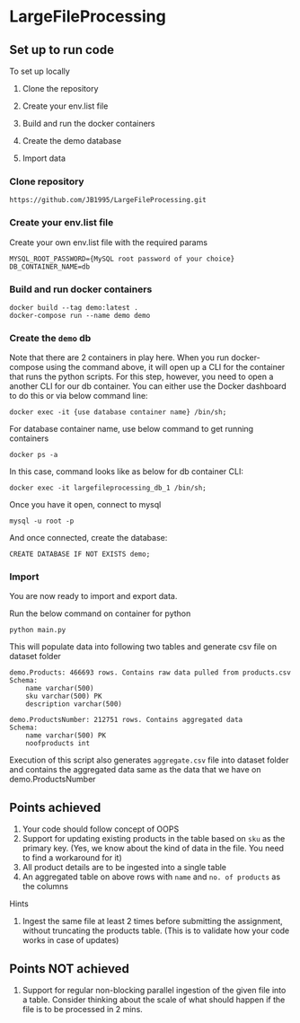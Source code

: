 # LargeFileProcessing

## Set up to run code
To set up locally

1. Clone the repository

2. Create your env.list file

3. Build and run the docker containers

4. Create the demo database

5. Import data

### Clone repository
    https://github.com/JB1995/LargeFileProcessing.git

### Create your env.list file
Create your own env.list file with the required params

    MYSQL_ROOT_PASSWORD={MySQL root password of your choice}
    DB_CONTAINER_NAME=db

### Build and run docker containers
    docker build --tag demo:latest .
    docker-compose run --name demo demo

### Create the `demo` db
Note that there are 2 containers in play here. When you run docker-compose using the command above, it will open up a CLI for the container that runs the python scripts.
For this step, however, you need to open a another CLI for our db container. You can either use the Docker dashboard to do this or via below command line:
    
    docker exec -it {use database container name} /bin/sh;
    
For database container name, use below command to get running containers
    
    docker ps -a

In this case, command looks like as below for db container CLI:

    docker exec -it largefileprocessing_db_1 /bin/sh;

Once you have it open, connect to mysql

    mysql -u root -p

And once connected, create the database:

    CREATE DATABASE IF NOT EXISTS demo;

### Import
You are now ready to import and export data.

Run the below command on container for python

    python main.py

This will populate data into following two tables and generate csv file on dataset folder
    
    demo.Products: 466693 rows. Contains raw data pulled from products.csv
    Schema:
        name varchar(500) 
        sku varchar(500) PK 
        description varchar(500)
    
    demo.ProductsNumber: 212751 rows. Contains aggregated data
    Schema:
        name varchar(500) PK 
        noofproducts int
        
Execution of this script also generates `aggregate.csv` file into dataset folder and contains the aggregated data same as the data that we have on demo.ProductsNumber

## Points achieved
1. Your code should follow concept of OOPS
2. Support for updating existing products in the table based on `sku` as the primary key. (Yes, we know about the
kind of data in the file. You need to find a workaround for it)
3. All product details are to be ingested into a single table
4. An aggregated table on above rows with `name` and `no. of products` as the columns

Hints
1. Ingest the same file at least 2 times before submitting the assignment, without truncating the products table.
(This is to validate how your code works in case of updates)

## Points NOT achieved
1. Support for regular non-blocking parallel ingestion of the given file into a table. Consider thinking about the
scale of what should happen if the file is to be processed in 2 mins.
